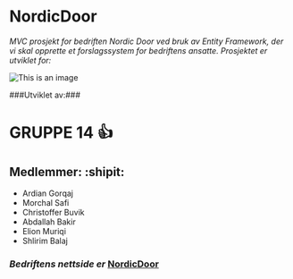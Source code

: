 # **NordicDoor**

*MVC prosjekt for bedriften Nordic Door ved bruk av Entity Framework, der vi skal opprette et forslagssystem for bedriftens ansatte. Prosjektet er utviklet for:*

![This is an image](https://www.nordicdoor.no/wp-content/uploads/2022/06/ThinkstockPhotos-519706680-2048x1367.jpg)


###Utviklet av:###
# **GRUPPE 14** :+1:

## **Medlemmer:** :shipit:

- Ardian Gorqaj
- Morchal Safi
- Christoffer Buvik
- Abdallah Bakir
- Elion Muriqi
- Shlirim Balaj


### **_Bedriftens nettside er_** [NordicDoor](https://www.nordicdoor.no/)


